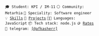 <code>🎓 Student: KPI / IM-11</code>
<code>⚪ Community: Metarhia</code>
<code>👷 Speciality: Software engineer</code><br>
<code>💡 [Skills](SKILLS.md)</code>
<code>🧻 [Projects](PROJECTS.md)</code>
<code>🧑‍💻 Languages: JavaScript</code>
<code>📦 Tech stack: node.js</code>
<code>🪙 [Rates](RATES.md)</code><br>
<code>💬 telegram: [[@afkasherr]](https://t.me/afkasherr)</code>
